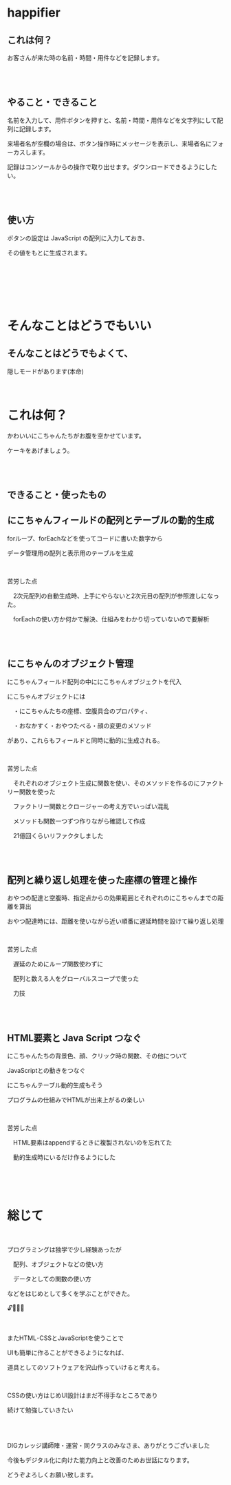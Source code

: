 # happifier


## これは何？

お客さんが来た時の名前・時間・用件などを記録します。

<br>
<br>

## やること・できること

名前を入力して、用件ボタンを押すと、名前・時間・用件などを文字列にして配列に記録します。


来場者名が空欄の場合は、ボタン操作時にメッセージを表示し、来場者名にフォーカスします。


記録はコンソールからの操作で取り出せます。ダウンロードできるようにしたい。

<br>
<br>

## 使い方

ボタンの設定は JavaScript の配列に入力しておき、

その値をもとに生成されます。

<br>
<br>
<br>
<br>
<br>


# そんなことはどうでもいい

## そんなことはどうでもよくて、

隠しモードがあります(本命)

<br>

# これは何？
かわいいにこちゃんたちがお腹を空かせています。

ケーキをあげましょう。

<br>
<br>

## できること・使ったもの

## にこちゃんフィールドの配列とテーブルの動的生成

forループ、forEachなどを使ってコードに書いた数字から

データ管理用の配列と表示用のテーブルを生成

<br>

苦労した点

　2次元配列の自動生成時、上手にやらないと2次元目の配列が参照渡しになった。

　forEachの使い方か何かで解決、仕組みをわかり切っていないので要解析

<br>
<br>

## にこちゃんのオブジェクト管理

にこちゃんフィールド配列の中ににこちゃんオブジェクトを代入

にこちゃんオブジェクトには

　・にこちゃんたちの座標、空腹具合のプロパティ、

　・おなかすく・おやつたべる・顔の変更のメソッド

があり、これらもフィールドと同時に動的に生成される。

<br>

苦労した点

　それぞれのオブジェクト生成に関数を使い、そのメソッドを作るのにファクトリー関数を使った

　ファクトリー関数とクロージャーの考え方でいっぱい混乱

　メソッドも関数一つずつ作りながら確認して作成

　21億回くらいリファクタしました

<br>
<br>

## 配列と繰り返し処理を使った座標の管理と操作

おやつの配達と空腹時、指定点からの効果範囲とそれぞれのにこちゃんまでの距離を算出

おやつ配達時には、距離を使いながら近い順番に遅延時間を設けて繰り返し処理

<br>

苦労した点

　遅延のためにループ関数使わずに

　配列と数える人をグローバルスコープで使った

　力技

<br>
<br>

## HTML要素と Java Script つなぐ

にこちゃんたちの背景色、顔、クリック時の関数、その他について

JavaScriptとの動きをつなぐ

にこちゃんテーブル動的生成もそう

プログラムの仕組みでHTMLが出来上がるの楽しい

<br>

苦労した点

　HTML要素はappendするときに複製されないのを忘れてた

　動的生成時にいるだけ作るようにした

<br>
<br>
<br>

# 総じて

<br>

プログラミングは独学で少し経験あったが

　配列、オブジェクトなどの使い方

　データとしての関数の使い方

などをはじめとして多くを学ぶことができた。

🔓🔢🍐😋

<br>

またHTML･CSSとJavaScriptを使うことで

UIも簡単に作ることができるようになれば、

道具としてのソフトウェアを沢山作っていけると考える。

<br>

CSSの使い方はじめUI設計はまだ不得手なところであり

続けて勉強していきたい

<br>
<br>

DIGカレッジ講師陣・運営・同クラスのみなさま、ありがとうございました

今後もデジタル化に向けた能力向上と改善のためお世話になります。

どうぞよろしくお願い致します。
